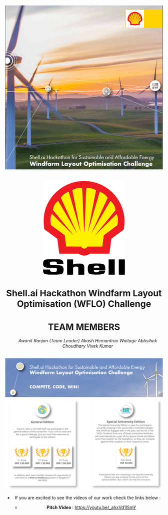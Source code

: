 
<br>
<center>
<img src="./shell_ai_Hackthon.png">
<center>
 <br>
 <br>

<img src="./shell_logo.png">
<H1> Shell.ai Hackathon Windfarm Layout Optimisation (WFLO) Challenge </H1>

# TEAM MEMBERS 
<ul>
<li<b><i> Awanit Ranjan (Team Leader) </i></b> </li>
<li<b><i> Akash Hemantrao Waitage  </i></b></li>
<li<b><i> Abhsihek Choudhary  </i></b></li>
<li<b><i> Vivek Kumar </i></b></li>
</ul>
</center>

<br>
<hl>

 
 <img src="./motive.png">
 
 <img src="./reward.png">
<p></p>



+ If you are excited to see the videos of our work check the links below : 

   + <b>Pitch Video </b>: https://youtu.be/_ahxVd1lSmY

  

